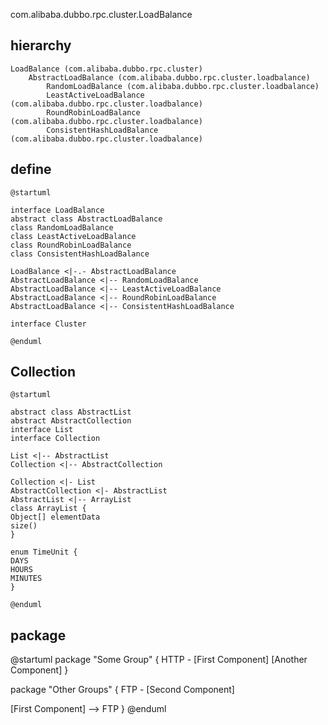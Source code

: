com.alibaba.dubbo.rpc.cluster.LoadBalance

## hierarchy
```
LoadBalance (com.alibaba.dubbo.rpc.cluster)
    AbstractLoadBalance (com.alibaba.dubbo.rpc.cluster.loadbalance)
        RandomLoadBalance (com.alibaba.dubbo.rpc.cluster.loadbalance)
        LeastActiveLoadBalance (com.alibaba.dubbo.rpc.cluster.loadbalance)
        RoundRobinLoadBalance (com.alibaba.dubbo.rpc.cluster.loadbalance)
        ConsistentHashLoadBalance (com.alibaba.dubbo.rpc.cluster.loadbalance)
```
## define
```plantuml
@startuml

interface LoadBalance
abstract class AbstractLoadBalance
class RandomLoadBalance
class LeastActiveLoadBalance
class RoundRobinLoadBalance
class ConsistentHashLoadBalance

LoadBalance <|-.- AbstractLoadBalance
AbstractLoadBalance <|-- RandomLoadBalance
AbstractLoadBalance <|-- LeastActiveLoadBalance
AbstractLoadBalance <|-- RoundRobinLoadBalance
AbstractLoadBalance <|-- ConsistentHashLoadBalance

interface Cluster

@enduml
```


## Collection
```plantuml
@startuml

abstract class AbstractList
abstract AbstractCollection
interface List
interface Collection

List <|-- AbstractList
Collection <|-- AbstractCollection

Collection <|- List
AbstractCollection <|- AbstractList
AbstractList <|-- ArrayList
class ArrayList {
Object[] elementData
size()
}

enum TimeUnit {
DAYS
HOURS
MINUTES
}

@enduml
```

## package

@startuml
package "Some Group" {
HTTP - [First Component]
[Another Component]
}

package "Other Groups" {
FTP - [Second Component]

[First Component] --> FTP
}
@enduml